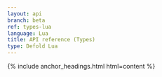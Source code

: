 ```yaml
---
layout: api
branch: beta
ref: types-lua
language: Lua
title: API reference (Types)
type: Defold Lua
---
```

{% include anchor_headings.html html=content %}
